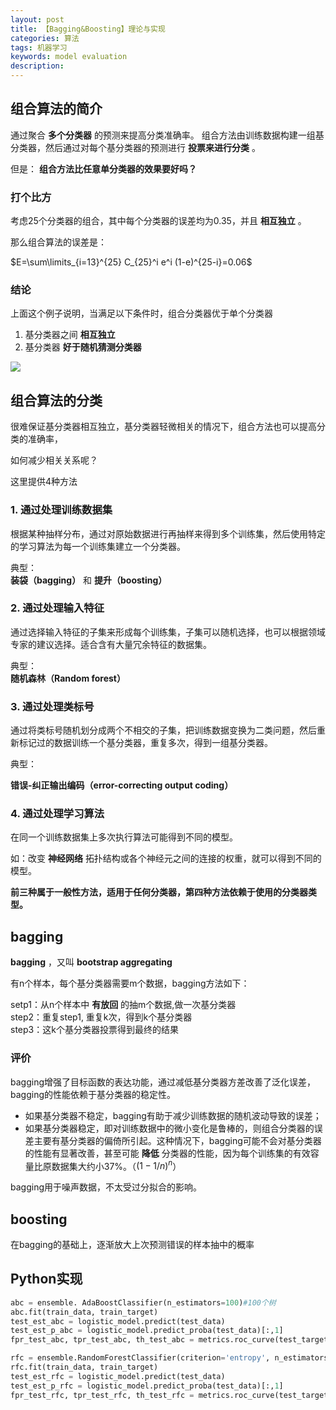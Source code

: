 ```yaml
---
layout: post
title: 【Bagging&Boosting】理论与实现
categories: 算法
tags: 机器学习
keywords: model evaluation
description:
---
```



## 组合算法的简介

通过聚合 **多个分类器** 的预测来提高分类准确率。
组合方法由训练数据构建一组基分类器，然后通过对每个基分类器的预测进行 **投票来进行分类** 。

但是： **组合方法比任意单分类器的效果要好吗？**

### 打个比方

考虑25个分类器的组合，其中每个分类器的误差均为0.35，并且 **相互独立** 。  

那么组合算法的误差是：  

$E=\sum\limits_{i=13}^{25} C_{25}^i e^i (1-e)^{25-i}=0.06$  

### 结论

上面这个例子说明，当满足以下条件时，组合分类器优于单个分类器
1. 基分类器之间 **相互独立**
2. 基分类器 **好于随机猜测分类器**  

<img src='http://www.guofei.site/public/postimg/baggingboosting.gif'>

## 组合算法的分类

很难保证基分类器相互独立，基分类器轻微相关的情况下，组合方法也可以提高分类的准确率，  

如何减少相关关系呢？  

这里提供4种方法  

### 1. 通过处理训练数据集

根据某种抽样分布，通过对原始数据进行再抽样来得到多个训练集，然后使用特定的学习算法为每一个训练集建立一个分类器。

典型：  
**装袋（bagging）** 和 **提升（boosting）**

### 2. 通过处理输入特征
通过选择输入特征的子集来形成每个训练集，子集可以随机选择，也可以根据领域专家的建议选择。适合含有大量冗余特征的数据集。  

典型：  
**随机森林（Random forest）**  

### 3. 通过处理类标号

通过将类标号随机划分成两个不相交的子集，把训练数据变换为二类问题，然后重新标记过的数据训练一个基分类器，重复多次，得到一组基分类器。  

典型：  

**错误-纠正输出编码（error-correcting output coding）**

### 4. 通过处理学习算法

在同一个训练数据集上多次执行算法可能得到不同的模型。

如：改变 **神经网络** 拓扑结构或各个神经元之间的连接的权重，就可以得到不同的模型。



**前三种属于一般性方法，适用于任何分类器，第四种方法依赖于使用的分类器类型。**  



## bagging
**bagging** ，又叫 **bootstrap aggregating**  


有n个样本，每个基分类器需要m个数据，bagging方法如下：  

setp1：从n个样本中 **有放回** 的抽m个数据,做一次基分类器  
step2：重复step1, 重复k次，得到k个基分类器  
step3：这k个基分类器投票得到最终的结果  

### 评价

bagging增强了目标函数的表达功能，通过减低基分类器方差改善了泛化误差，bagging的性能依赖于基分类器的稳定性。  

- 如果基分类器不稳定，bagging有助于减少训练数据的随机波动导致的误差；
- 如果基分类器稳定，即对训练数据中的微小变化是鲁棒的，则组合分类器的误差主要有基分类器的偏倚所引起。这种情况下，bagging可能不会对基分类器的性能有显著改善，甚至可能 **降低** 分类器的性能，因为每个训练集的有效容量比原数据集大约小37%。（$(1-1/n)^n$）  

bagging用于噪声数据，不太受过分拟合的影响。


## boosting

在bagging的基础上，逐渐放大上次预测错误的样本抽中的概率





## Python实现

```py
abc = ensemble. AdaBoostClassifier(n_estimators=100)#100个树
abc.fit(train_data, train_target)
test_est_abc = logistic_model.predict(test_data)
test_est_p_abc = logistic_model.predict_proba(test_data)[:,1]
fpr_test_abc, tpr_test_abc, th_test_abc = metrics.roc_curve(test_target, test_est_p_abc)

rfc = ensemble.RandomForestClassifier(criterion='entropy', n_estimators=3, max_features=0.5, min_samples_split=5)
rfc.fit(train_data, train_target)
test_est_rfc = logistic_model.predict(test_data)
test_est_p_rfc = logistic_model.predict_proba(test_data)[:,1]
fpr_test_rfc, tpr_test_rfc, th_test_rfc = metrics.roc_curve(test_target, test_est_p_rfc)
```
